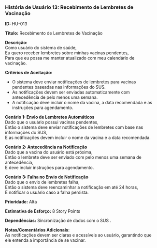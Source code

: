 ### História de Usuário 13: Recebimento de Lembretes de Vacinação

**ID:** HU-013

**Título:** Recebimento de Lembretes de Vacinação

**Descrição:**  
Como usuário do sistema de saúde,  
Eu quero receber lembretes sobre minhas vacinas pendentes,  
Para que eu possa me manter atualizado com meu calendário de vacinação.

**Critérios de Aceitação:**
- O sistema deve enviar notificações de lembretes para vacinas pendentes baseadas nas informações do SUS.
- As notificações devem ser enviadas automaticamente com antecedência de pelo menos uma semana.
- A notificação deve incluir o nome da vacina, a data recomendada e as instruções para agendamento.

**Cenário 1: Envio de Lembretes Automáticos**  
Dado que o usuário possui vacinas pendentes,  
Então o sistema deve enviar notificações de lembretes com base nas informações do SUS,  
E as notificações devem incluir o nome da vacina e a data recomendada.

**Cenário 2: Antecedência na Notificação**  
Dado que a vacina do usuário está próxima,  
Então o lembrete deve ser enviado com pelo menos uma semana de antecedência,  
E deve incluir instruções para agendamento.

**Cenário 3: Falha no Envio de Notificação**  
Dado que o envio de lembretes falha,  
Então o sistema deve reencaminhar a notificação em até 24 horas,  
E notificar o usuário caso a falha persista.

**Prioridade:** Alta

**Estimativa de Esforço:** 8 Story Points

**Dependências:** Sincronização de dados com o SUS .

**Notas/Comentários Adicionais:**  
As notificações devem ser claras e acessíveis ao usuário, garantindo que ele entenda a importância de se vacinar.
